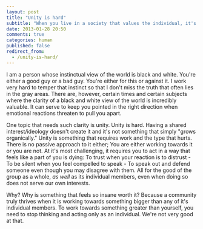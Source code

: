 ```yaml
---
layout: post
title: "Unity is hard"
subtitle: "When you live in a society that values the individual, it's hard to "
date: 2013-01-28 20:50
comments: true
categories: human
published: false
redirect_from:
  - /unity-is-hard/
---
```

I am a person whose instinctual view of the world is black and white. You're either a good guy or a bad guy. You're either for this or against it. I work very hard to temper that instinct so that I don't miss the truth that often lies in the gray areas. There are, however, certain times and certain subjects where the clarity of a black and white view of the world is incredibly valuable. It can serve to keep you pointed in the right direction when emotional reactions threaten to pull you apart.

One topic that needs such clarity is unity. Unity is hard. Having a shared interest/ideology doesn't create it and it's not something that simply "grows organically." Unity is something that requires work and the type that hurts. There is no passive approach to it either; You are either working towards it or you are not. At it's most challenging, it requires you to act in a way that feels like a part of you is dying: To trust when your reaction is to distrust - To be silent when you feel compelled to speak - To speak out and defend someone even though you may disagree with them. All for the good of the group as a whole, *as well* as its individual members, even when doing so does not serve our own interests.

Why? Why is something that feels so insane worth it?  Because a community truly thrives when it is working towards something bigger than any of it's individual members. To work towards something greater than yourself, you need to stop thinking and acting only as an individual. We're not very good at that.
